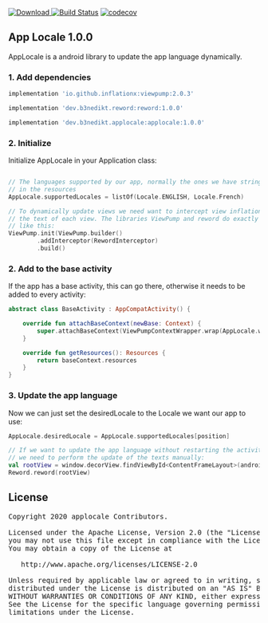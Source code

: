 [ ![Download](https://api.bintray.com/packages/b3nedikt/applocale/applocale/images/download.svg?version=1.0.0) ](https://bintray.com/b3nedikt/applocale/applocale/1.0.0/link)
[![Build Status](https://travis-ci.org/B3nedikt/applocale.svg?branch=master)](https://travis-ci.org/B3nedikt/applocale)
[![codecov](https://codecov.io/gh/B3nedikt/applocale/branch/master/graph/badge.svg)](https://codecov.io/gh/B3nedikt/applocale)

## App Locale 1.0.0
AppLocale is a android library to update the app language dynamically.

### 1. Add dependencies
```groovy
implementation 'io.github.inflationx:viewpump:2.0.3'

implementation 'dev.b3nedikt.reword:reword:1.0.0'

implementation 'dev.b3nedikt.applocale:applocale:1.0.0'
```

### 2. Initialize
Initialize AppLocale  in your Application class:
```kotlin

// The languages supported by our app, normally the ones we have strings.xml files for 
// in the resources
AppLocale.supportedLocales = listOf(Locale.ENGLISH, Locale.French)

// To dynamically update views we need want to intercept view inflation and update
// the text of each view. The libraries ViewPump and reword do exactly that when setup
// like this:
ViewPump.init(ViewPump.builder()
        .addInterceptor(RewordInterceptor)
        .build()
```

### 2. Add to the base activity
If the app has a base activity, this can go there, otherwise it needs to be added to every activity:
```kotlin
abstract class BaseActivity : AppCompatActivity() {

    override fun attachBaseContext(newBase: Context) {
        super.attachBaseContext(ViewPumpContextWrapper.wrap(AppLocale.wrap(newBase)))
    }

    override fun getResources(): Resources {
        return baseContext.resources
    }
}
```

### 3. Update the app language
Now we can just set the desiredLocale to the Locale we want our app to use:
```kotlin
AppLocale.desiredLocale = AppLocale.supportedLocales[position]

// If we want to update the app language without restarting the activity,
// we need to perform the update of the texts manually:
val rootView = window.decorView.findViewById<ContentFrameLayout>(android.R.id.content)
Reword.reword(rootView)
```

## License
<pre>
Copyright 2020 applocale Contributors.

Licensed under the Apache License, Version 2.0 (the "License");
you may not use this file except in compliance with the License.
You may obtain a copy of the License at

   http://www.apache.org/licenses/LICENSE-2.0

Unless required by applicable law or agreed to in writing, software
distributed under the License is distributed on an "AS IS" BASIS,
WITHOUT WARRANTIES OR CONDITIONS OF ANY KIND, either express or implied.
See the License for the specific language governing permissions and
limitations under the License.
</pre>
